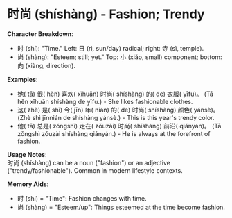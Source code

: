 # **时尚 (shíshàng) - Fashion; Trendy**

**Character Breakdown**:  
- 时 (shí): "Time." Left: 日 (rì, sun/day) radical; right: 寺 (sì, temple).  
- 尚 (shàng): "Esteem; still; yet." Top: 小 (xiǎo, small) component; bottom: 向 (xiàng, direction).

**Examples**:  
- 她( tā) 很( hěn) 喜欢( xǐhuān) 时尚( shíshàng) 的( de) 衣服( yīfu)。 (Tā hěn xǐhuān shíshàng de yīfu.) - She likes fashionable clothes.  
- 这( zhè) 是( shì) 今( jīn) 年( nián) 的( de) 时尚( shíshàng) 颜色( yánsè)。 (Zhè shì jīnnián de shíshàng yánsè.) - This is this year's trendy color.  
- 他( tā) 总是( zǒngshì) 走在( zǒuzài) 时尚( shíshàng) 前沿( qiányán)。 (Tā zǒngshì zǒuzài shíshàng qiányán.) - He is always at the forefront of fashion.

**Usage Notes**:  
时尚 (shíshàng) can be a noun ("fashion") or an adjective ("trendy/fashionable"). Common in modern lifestyle contexts.

**Memory Aids**:  
- 时 (shí) = "Time": Fashion changes with time.  
- 尚 (shàng) = "Esteem/up": Things esteemed at the time become fashion.